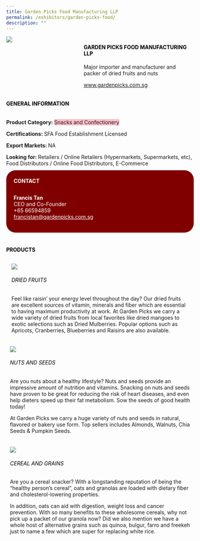 ```yaml
---
title: Garden Picks Food Manufacturing LLP
permalink: /exhibitors/garden-picks-food/
description: ""
---
```

<head>
	<div class="flex-paragraph">
		<!--hi there! this is a comment and will provide you with instructional guides-->
		<!--insert booth number here!-->
		<p style="text-transform: uppercase"></p></div>
			<div class="flex-container" style="display: flex; flex-wrap: wrap;">
				<!--insert DOWNLOAD link of company logo between the " marks!-->
			<div class="card sgds" style="flex: 1 1 40%; display: block;"><img src="https://drive.google.com/uc?id=1vs-D2IuWqaHporCim5n9dATr0iorwutG&export=download"></div>
	<div class="card-sgds" style="flex: 1 1 58%; display: block; margin-left: 3px">
		<h4 style="text-transform: uppercase; color: black;"><!--insert the exhibitor's name between the <b> tags here--><b>Garden Picks Food Manufacturing LLP</b></h4><!--insert the exhibitor's description between the <p> tags here-->
		<p>Major importer and manufacturer and packer of dried fruits and nuts</p>
		<!--insert the exhibitor's website link, making sure there is "https:// www." present please. make sure the entire https link goes in between the " marks-->
		<p><a href="https://www.gardenpicks.com.sg" target="_blank"><!--insert the www website link here (no need for https)-->www.gardenpicks.com.sg</a></p>
	</div>
</div>
</head>

<body>
	<h4 style="text-transform: uppercase; color: black;"><b>General Information</b></h4>
		<div class="flex-container" style="display: flex; flex-wrap: wrap;">
			<div class="card sgds" style="flex: 1 1 65%; display: block; align-self: stretch">
			<div class="flex-paragraph">
			<p><b>Product Category: </b><span style=" background-color: pink; border-radius: 10 px;"><!--insert the exhibitor's pdt cat between the <p> tags here-->Snacks and Confectionery</span></p> 
				<p><b>Certifications: </b><!--insert all the exhibitor's certifications between the </b> and </p> here-->SFA Food Establishment Licensed</p>
			<p><b>Export Markets: </b><!--insert all the exhibitor's export markets between the </b> and </p> here-->NA</p>
			<p style="margin-bottom: 10px;"><b>Looking for: </b><!--insert all the exhibitor's potential business partners between the </b> and </p> here-->Retailers / Online Retailers (Hypermarkets, Supermarkets, etc), Food Distributors / Online Food Distributors, E-Commerce</p>
			</div>
		</div>
		<div class="card sgds" style="flex: 1 1 35%; padding: 10px; display: block; background-color: maroon; border-radius: 25px; align-self: center;">
		<h4 style="color: white; margin-top: 10px; margin-left: 10px;">CONTACT</h4>
		<div class="flex-paragraph">
			<!--replace with exhibitor's: -->
			<p style="padding: 10px; color: white;"><b><!-- POC name-->Francis Tan</b><br><!-- designation-->CEO and Co-Founder<br><!--contact number-->+65 66594859<br><!-- for linking purposes, insert their email after "mailto:"...--><a href="mailto:francistan@gardenpicks.com.sg" style="color: white;"><!--...and also include the display email before </a> here-->francistan@gardenpicks.com.sg</a></p>
		</div>
			</div>
		</div>
	<br>
		<h4 style="text-transform: uppercase; color: black;"><b>products</b></h4>
<div style="display: flex; flex-wrap: wrap;">
  <div class="card sgds" style="flex: 1 1 47%; margin: 10px; display: block;"><!--insert the exhibitor's DOWNLOAD image for product between the " marks here-->
	<div class="flex-image" style="display: block;"><img src="https://drive.google.com/u/0/uc?id=1MicOEqWwPv7l6BvFVw_iWyCrbsL03o-P&export=download"></div>
	<div class="flex-paragraph">
		<h6 style="text-transform: uppercase; color: black;"><!--insert product name before </h6> and product description after <p>-->Dried Fruits</h6>
		<p>Feel like raisin’ your energy level throughout the day? Our dried fruits are excellent sources of vitamin, minerals and fiber which are essential to having maximum productivity at work. At Garden Picks we carry a wide variety of dried fruits from local favorites like dried mangoes to exotic selections such as Dried Mulberries. Popular options such as Apricots, Cranberries, Blueberries and Raisins are also available.</p></div>
	</div>
		<div class="card sgds" style="flex: 1 1 47%; margin: 10px; display: block;">
		<div class="flex-image" style="display: block;"><img src="https://drive.google.com/uc?id=1s91aVnchafKO0W2QUoXmjVzkjw1dnRJO&export=download"></div>
	<div class="flex-paragraph">
		<h6 style="text-transform: uppercase; color: black;">  
Nuts and Seeds</h6>
		<p>Are you nuts about a healthy lifestyle? Nuts and seeds provide an impressive amount of nutrition and vitamins. Snacking on nuts and seeds have proven to be great for reducing the risk of heart diseases, and even help dieters speed up their fat metabolism. Sow the seeds of good health today!

At Garden Picks we carry a huge variety of nuts and seeds in natural, flavored or bakery use form. Top sellers includes Almonds, Walnuts, Chia Seeds & Pumpkin Seeds.</p></div>
	</div>
		<div class="card sgds" style="flex: 1 1 47%; margin: 10px; display: block;">
		<div class="flex-image" style="display: block;"><img src="https://drive.google.com/uc?id=17YRp4difx4LE7p3eLh8OtFcVEz8GTeYD&export=download"></div>
	<div class="flex-paragraph">
		<h6 style="text-transform: uppercase; color: black;">Cereal and Grains</h6>
		<p>Are you a cereal snacker? With a longstanding reputation of being the “healthy person’s cereal”, oats and granolas are loaded with dietary fiber and cholesterol-lowering properties.

In addition, oats can aid with digestion, weight loss and cancer prevention. With so many benefits to these wholesome cereals, why not pick up a packet of our granola now? Did we also mention we have a whole host of alternative grains such as quinoa, bulgur, farro and freekeh just to name a few which are super for replacing white rice.</p></div>
		</div>
	</div>
</body>